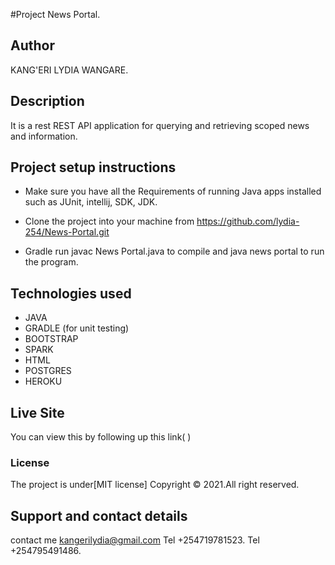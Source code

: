 #Project
News Portal.

## Author
KANG'ERI LYDIA WANGARE.

## Description
It is a rest REST API application for querying and retrieving scoped news and information.


## Project setup instructions
* Make sure you have all the Requirements of running Java apps installed such as JUnit, intellij, SDK, JDK.

* Clone the project into your machine from https://github.com/lydia-254/News-Portal.git

* Gradle run javac News Portal.java to compile and java news portal to run the program.


## Technologies used
* JAVA
* GRADLE (for unit testing)
* BOOTSTRAP
* SPARK
* HTML
* POSTGRES
* HEROKU

## Live Site

You can view this by following up this link( )

### License

The project is under[MIT license]
Copyright &copy; 2021.All right reserved.

## Support and contact details

contact me kangerilydia@gmail.com
Tel +254719781523.
Tel +254795491486.
